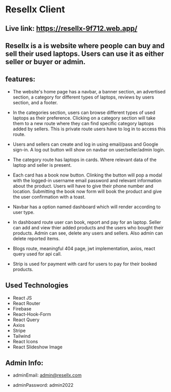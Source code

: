 # Resellx Client

## Live link: https://resellx-9f712.web.app/

## Resellx is a is website where people can buy and sell their used laptops. Users can use it as either seller or buyer or admin.

## features:

- The website's home page has a navbar, a banner section, an advertised section, a category for different types of laptops, reviews by users section, and a footer.

- In the categories section, users can browse different types of used laptops as their preference. Clicking on a category section will take them to a new route where they can find specific category laptops added by sellers. This is private route users have to log in to access this route.

- Users and sellers can create and log in using email/pass and Google sign-in. A log out button will show on navbar on user/seller/admin login.

- The category route has laptops in cards. Where relevant data of the laptop and seller is present.

- Each card has a book now button. Clinking the button will pop a modal with the logged-in username email password and relevant information about the product. Users will have to give their phone number and location. Submitting the book now form will book the product and give the user confirmation with a toast.

- Navbar has a option named dashboard which will render according to user type.

- In dashboard route user can book, report and pay for an laptop. Seller can add and view thier added products and the users who bought their products. Admin can see, delete any users and sellers. Also admin can delete reported items.

- Blogs route, meaningful 404 page, jwt implementation, axios, react query used for api call.

- Strip is used for payment with card for users to pay for their booked products.

## Used Technologies

- React JS
- React Router
- Firebase
- React-Hook-Form
- React Query
- Axios
- Stripe
- Tailwind
- React Icons
- React Slideshow Image

## Admin Info:

- adminEmail: admin@resellx.com

- adminPassword: admin2022
